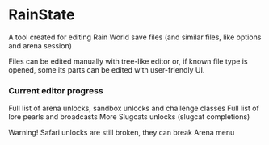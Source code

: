 # RainState
A tool created for editing Rain World save files (and similar files, like options and arena session)

Files can be edited manually with tree-like editor or, if known file type is opened, some its parts can be edited with user-friendly UI.

### Current editor progress

Full list of arena unlocks, sandbox unlocks and challenge classes
Full list of lore pearls and broadcasts
More Slugcats unlocks (slugcat completions)

Warning! Safari unlocks are still broken, they can break Arena menu
